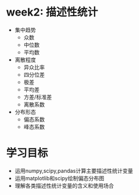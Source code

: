 # week2: 描述性统计

- 集中趋势
  - 众数
  - 中位数
  - 平均数
- 离散程度
  - 异众比率
  - 四分位差
  - 极差
  - 平均差
  - 方差/标准差
  - 离散系数
- 分布形态
  - 偏态系数
  - 峰态系数

# 学习目标
- 运用numpy,scipy,pandas计算主要描述性统计变量
- 运用matplotlib和scipy绘制偏态分布图
- 理解各类描述性统计变量的含义和使用场合